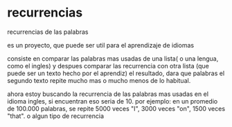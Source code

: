 # recurrencias
recurrencias de las palabras



es un proyecto, que puede ser util para el aprendizaje de idiomas

consiste en comparar las palabras mas usadas de una lista( o una lengua, como el ingles)
y despues comparar las recurrencia con otra lista (que puede ser un texto hecho por el aprendiz)
el resultado, dara que palabras el segundo texto repite mucho mas o mucho menos de lo habitual.

ahora estoy buscando la recurrencia de las palabras mas usadas en el idioma ingles, si encuentran eso seria de 10.
por ejemplo: en un promedio de 100.000 palabras, se repite 5000 veces "I", 3000 veces "on", 1500 veces "that".
o algun tipo de recurrencia 
